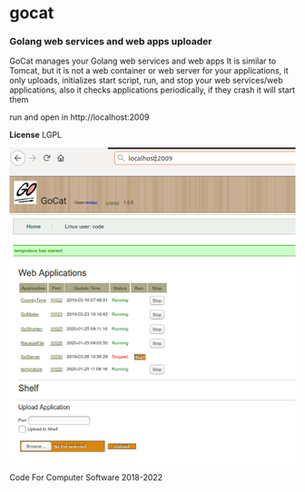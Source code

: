 # gocat
<h3>Golang web services and web apps uploader</h3>
GoCat manages your Golang web services and web apps
It is similar to Tomcat, but it is not a web container or web server for your applications, it only uploads, initializes start script, run, and stop your web services/web applications, also it checks applications periodically, if they crash it will start them

run and open in http://localhost:2009



<b>License</b>
LGPL

<img src='gocat.png' />

Code For Computer Software
2018-2022
